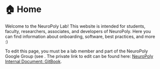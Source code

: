 # 🏠 Home

Welcome to the NeuroPoly Lab! This website is intended for students, faculty, researchers, associates, and developers of NeuroPoly. Here you can find information about onboarding, software, best practices, and more :\) 

To edit this page, you must be a lab member and part of the NeuroPoly Google Group \(see . The private link to edit can be found here: [NeuroPoly Internal Document: GitBook](https://docs.google.com/document/d/13iNhiBKYZWT9ytsvYeeYV4FJn6Wn00q9Ctka7toMV08/edit#heading=h.e2ebvvvaqltx).

